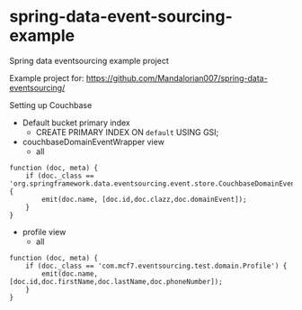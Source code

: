 # spring-data-event-sourcing-example
Spring data eventsourcing example project

Example project for: https://github.com/Mandalorian007/spring-data-eventsourcing/

Setting up Couchbase

*  Default bucket primary index
    *  CREATE PRIMARY INDEX ON `default` USING GSI;
*  couchbaseDomainEventWrapper view
    *  all
```
function (doc, meta) {
    if (doc._class == 'org.springframework.data.eventsourcing.event.store.CouchbaseDomainEventWrapper') {
        emit(doc.name, [doc.id,doc.clazz,doc.domainEvent]);
    }
}
```
*  profile view
    *  all
```
function (doc, meta) {
    if (doc._class == 'com.mcf7.eventsourcing.test.domain.Profile') {
        emit(doc.name, [doc.id,doc.firstName,doc.lastName,doc.phoneNumber]);
    }
}
```